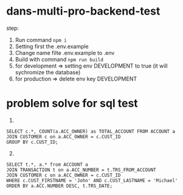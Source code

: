 # dans-multi-pro-backend-test

step:
1. Run command `npm i`
2. Setting first the .env.example
3. Change name filte .env.example to .env
4. Build with command `npm run build`
5. for development => setting env DEVELOPMENT to true (it will sychromize the database)
6. for production => delete env key DEVELOPMENT



# problem solve for sql test
1.
```
SELECT c.*, COUNT(a.ACC_OWNER) as TOTAL_ACCOUNT FROM ACCOUNT a
JOIN CUSTOMER c on a.ACC_OWNER = c.CUST_ID
GROUP BY c.CUST_ID;
```

2.
```
SELECT t.*, a.* from ACCOUNT a
JOIN TRANSACTION t on a.ACC_NUMBER = t.TRS_FROM_ACCOUNT
JOIN CUSTOMER c on a.ACC_OWNER = c.CUST_ID
WHERE c.CUST_FIRSTNAME = 'John' AND c.CUST_LASTNAME = 'Michael'
ORDER BY a.ACC.NUMBER DESC, t.TRS_DATE;
```
